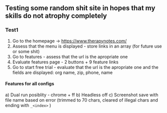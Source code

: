 ## Testing some random shit site in hopes that my skills do not atrophy completely


### Test1

1) Go to the homepage -> https://www.therapynotes.com/ 
2) Assess that the menu is displayed - store links in an array (for future use or some shit)
3) Go to features - assess that the url is the apropriate one
4) Evaluate features page - 2 buttons + 9 feature links
5) Go to start free trial - evaluate that the url is the apropriate one and the fields are displayed: org name, zip, phone, name


#### Features for all configs

a) Dual run posiblity - chrome + ff
b) Headless off
c) Screenshot save with file name based on error (trimmed to 70 chars, cleared of illegal chars and ending with `_<index>` )  

